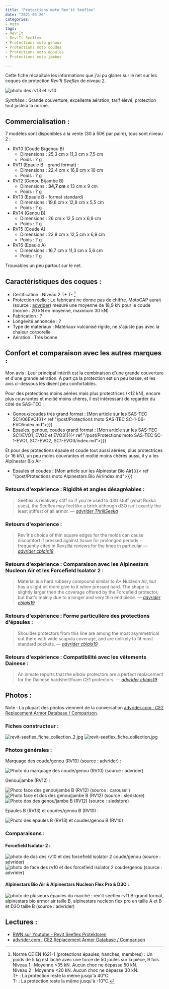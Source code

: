 ```yaml
---
title: "Protections moto Rev'it Seeflex"
date: "2021-04-26"
categories:
- moto
tags:
- Rev'It
- Rev'It Seeflex
- Protections moto genoux
- Protections moto coudes
- Protections moto épaules
- Protections moto jambes

---
```



Cette fiche récapitule les informations que j'ai pu glaner sur le net sur les coques de protection _Rev'It Seeflex_ de niveau 2.

<!--more-->

![photo des rv13 et rv10](revit-seeflex-rv13-l2_SB_niv2_face__vs__revit-seeflex-rv10-l2_EB-KB_niv2_face.jpg)

_Synthèse :_ Grande couverture, excellente aération, tarif élevé, protection tout juste à la norme.


Commercialisation :
-------------------

7 modèles sont disponibles à la vente (30 à 50€ par paire), tous sont niveau 2 :

- RV10 (Coude B/genou B)
    - Dimensions : 25,3 cm x 11,3 cm x 7,5 cm
    - Poids : ? g
- RV11 (Epaule B - grand format) :
    - Dimensions :  22,4 cm x 16,8 cm x 10 cm
    - Poids : ? g
- RV12 (Genou B/jambe B)
    - Dimensions : **34,7 cm** x 13 cm x 9 cm
    - Poids : ? g
- RV13 (Epaule B - format standard)
    - Dimensions : 19,6 cm x 12,8 cm x 5,5 cm
    - Poids : ? g
- RV14 (Genou B)
    - Dimensions : 26 cm x 12,5 cm x 6,9 cm
    - Poids : ? g
- RV15 (Coude A)
    - Dimensions : 22,8 cm x 12,5 cm x 6,9 cm
    - Poids : ? g
- RV16 (Epaule A)
    - Dimensions : 16,7 cm x 11,3 cm x 5,6 cm
    - Poids : ? g


Trouvables un peu partout sur le net.

Caractéristiques des coques :
-----------------------------

- Certification : Niveau 2 T+ T- [^1]
- Protection réelle : Le fabricant ne donne pas de chiffre. MotoCAP aurait (source : [advrider](https://advrider.com/f/threads/ce2-replacement-armor-database-comparison.1466522/)) mesuré une moyenne de 18,9 kN pour le coude (norme : 20 kN en moyenne, maximum 30 kN)
- Fabrication : ?
- Longévité annoncée : ?
- Type de matériaux : Matériaux vulcanisé rigide, ne s'ajuste pas avec la chaleur corporelle
- Aération : Très bonne


Confort et comparaison avec les autres marques : 
------------------------------------------------

Mon avis :
Leur principal intérêt est la combinaison d'une grande couverture et d'une grande aération. A part ça  la protection est un peu basse, et les avis ci-dessous les disent peu confortables.

Pour des protections moins aérées mais plus protectrices (<12 kN), encore plus couvrantes et moitié moins chères, il est intéressant de regarder du côté de SAS-TEC :

- Genoux/coudes très grand format : [Mon article sur les SAS-TEC SC1/06EVO]({{< ref "/post/Protections moto SAS-TEC SC-1-06-EVO/index.md">}})
- Epaules, genoux, coudes grand format : [Mon article sur les SAS-TEC SC1/EVO1, EVO2 et EVO3]({{< ref "/post/Protections moto SAS-TEC SC-1-EVO1, SC1-EVO2, SC1-EVO3/index.md">}})

Et pour des protections épaule et coude tout aussi aérées, plus protectrices (< 16 kN), un peu moins couvrantes et moitié moins chères aussi, il y a les Alpinestar Bio Air : 

- Epaules et coudes : [Mon article sur les Alpinestar Bio Air]({{< ref "/post/Protections moto Alpinestars Bio Air/index.md">}})



### Retours d'expérience : Rigidité et angles désagréables :

> Seeflex is relatively stiff so if you're used to d3O stuff (what Rukka uses), the Seeflex may feel like a brick although d3O isn't exactly the least stiffest of all armor.
> — <cite>[advrider ThrillSeeka](https://advrider.com/f/threads/armor-upgrade-for-rukka.1464303/#post-40753844)

### Retours d'expérience : 

> Rev'it's choice of thin square edges for the molds can cause discomfort if pressed against tissue for prolonged periods - frequently cited in Revzilla reviews for the knee in particular
> — <cite>[advrider cblais19](https://advrider.com/f/threads/ce2-replacement-armor-database-comparison.1466522/page-4#post-40913774)</cite>

### Retours d'expérience : Comparaison avec les Alpinestars Nucleon Air et les Forcefield Isolator 2 :

> Material is a hard rubbery compound similar to A* Nucleon Air, but has a slight bit more give to it when pressed hard. The shape is slightly larger then the coverage offered by the Forcefield protector, but that's mainly due to a longer and very thin end piece. 
> — <cite>[advrider cblais19](https://advrider.com/f/threads/ce2-replacement-armor-database-comparison.1466522/page-4#post-40913774)</cite>
> 
### Retours d'expérience : Forme particulière des protections d'épaules :

> Shoulder protectors from this line are among the most asymmetrical out there with wide scapula coverage, and are unlikely to fit most standard pockets.
> — <cite>[advrider cblais19](https://advrider.com/f/threads/ce2-replacement-armor-database-comparison.1466522/page-4#post-40913774)</cite>
> 
### Retours d'expérience : Compatibilité avec les vêtements Dainese :

> An inmate reports that the elbow protectors are a perfect replacement for the Dainese hardshell/foam CE1 protectors.
> — <cite>[advrider cblais19](https://advrider.com/f/threads/ce2-replacement-armor-database-comparison.1466522/page-4#post-40913774)</cite>

Photos :
--------

Note : La plupart des photos viennent de la conversation [advrider.com : CE2 Replacement Armor Database / Comparison](https://advrider.com/f/threads/ce2-replacement-armor-database-comparison.1466522/).

### Fiches constructeur :

![revit-seeflex_fiche_collection_2.jpg](revit-seeflex_fiche_collection_2.jpg)
![revit-seeflex_fiche_collection.jpg](revit-seeflex_fiche_collection.jpg)


### Photos générales :

Marquage des coude/genou (RV10) (source : advrider) :

![Photo du marquage des coude/genou (RV10) (source : advrider)](revit-seeflex-rv10-l2_EB-KB_niv2_notations__source_advrider.jpg)

Genou/jambe (RV12) :

![Photo face des genou/jambe B (RV12) (source : carousell) ](revit-seeflex-rv12-l2_KB-LB_niv2_face__source_carousell.jpg)
![Photo face et dos des genou/jambe B (RV12) (source : sledstore) ](revit-seeflex-rv12-l2_KB-LB_niv2_face_dos__source_sledstore.jpg)
![Photo dos des genou/jambe B (RV12) (source : sledstore) ](revit-seeflex-rv12-l2_KB-LB_niv2_dos__source_sledstore.jpg)

Epaules B (RV13) et coudes/genou B (RV10) :

![Photo des épaules B (RV13) et coudes/genou B (RV10)](revit-seeflex-rv13-l2_SB_niv2_face__vs__revit-seeflex-rv10-l2_EB-KB_niv2_face.jpg)


### Comparaisons :

#### Forcefield Isolator 2 :

![photo de dos des rv10 et des forcefield isolator 2 coude/genou (source : advrider)](revit-seeflex-rv10-l2_EB-KB_niv2_face__vs__forcefield-isolator-2_EB-KB_niv2_face__source_advrider.jpg)
![photo de face des rv10 et des forcefield isolator 2 coude/genou (source : advrider)](revit-seeflex-rv10-l2_EB-KB_niv2_dos__vs__forcefield-isolator-2_EB-KB_niv2_dos__source_advrider.jpg)

#### Alpinestars Bio Air & Alpinestars Nucleon Flex Pro & D3O :

![photo de plusieurs épaules du marché : rev'it seeflex rv11 B-grand format, alpinestars bio armor air taille B, alpinestars nucleon flex pro en taille A et B et D3O taille B (source : advrider)](revit-seeflex-rv11-l2_SB_niv2_face__vs__alpinestars-bio-armor-air_SB_niv2_face__vs__alpinestars-nucleon-flex-pro_SA_SB_niv2_face.jpg)

Lectures :
----------

- [RWN sur Youtube - Revit Seeflex Protektoren](https://www.youtube.com/watch?v=mAOMe18tnsU)
- [advrider.com : CE2 Replacement Armor Database / Comparison](https://advrider.com/f/threads/ce2-replacement-armor-database-comparison.1466522/)

[^1]: Norme CE EN 1621-1 (protections épaules, hanches, membres) : Un poids de 5 kg est lâché avec une force de 50 joules sur la pièce, 9 fois.<br />
Niveau 1 : Moyenne <35 kN. Aucun choc ne dépasse 50 kN.<br />
Niveau 2 : Moyenne <20 kN. Aucun choc ne dépasse 30 kN.<br />
T+ : La protection reste la même jusqu'à 40°C.<br />
T- : La protection reste la même jusqu'à -10°C.
